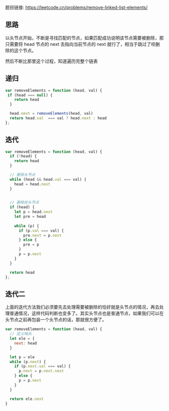 题目链接: https://leetcode.cn/problems/remove-linked-list-elements/

## 思路
以头节点开始，不断是寻找匹配的节点，如果匹配成功说明该节点需要被删除，那只需要将 head 节点的 next 去指向当前节点的 next 就行了，相当于跳过了呗删除的这个节点。

然后不断比那里这个过程，知道遍历完整个链表


## 递归
```JavaScript
var removeElements = function (head, val) {
 if (head === null) {
    return head
  }

  head.next = removeElements(head, val)
  return head.val  === val ? head.next : head
};
```

## 迭代
```JavaScript
var removeElements = function (head, val) {
  if (!head) {
    return head
  }

  // 删除头节点
  while (head && head.val === val) {
    head = head.next
  }
  

  // 删除非头节点
  if (head) {
    let p = head.next
    let pre = head
  
    while (p) {
      if (p.val === val) {
        pre.next = p.next
      } else {
        pre = p
      }
      p = p.next
    }
  }

  return head
};
```

## 迭代二
上面的迭代方法我们必须要先去处理需要被删除的恰好就是头节点的情况，再去处理普通情况，这样代码判断也变多了。其实头节点也是普通节点，如果我们可以在头节点之前再包装一个头节点的话，那就很方便了。

```javascript
var removeElements = function (head, val) {
  // 定义哨兵
  let ele = {
    next: head
  }

  let p = ele
  while (p.next) {
    if (p.next.val === val) {
      p.next = p.next.next
    } else {
      p = p.next
    }
  }

  return ele.next
}
```
